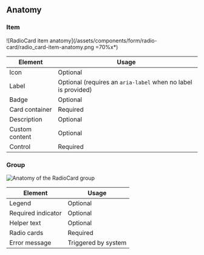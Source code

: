 ## Anatomy

### Item
![RadioCard item anatomy](/assets/components/form/radio-card/radio_card-item-anatomy.png =70%x*)

| Element           | Usage                                                       |
|-------------------|-------------------------------------------------------------|
| Icon              | Optional                                                    |
| Label             | Optional (requires an `aria-label` when no label is provided)|
| Badge             | Optional                                                    |
| Card container    | Required                                                    |
| Description       | Optional                                                    |
| Custom content    | Optional                                                    |
| Control           | Required                                                    |

### Group

![Anatomy of the RadioCard group](/assets/components/form/radio-card/radio_card-group-anatomy.png)

| Element           | Usage                                                       |
|-------------------|-------------------------------------------------------------|
| Legend            | Optional                                                    |
| Required indicator| Optional                                                    |
| Helper text       | Optional                                                    |
| Radio cards       | Required                                                    |
| Error message     | Triggered by system                                         |

